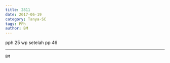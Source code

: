 ```yaml
---
title: 2811
date: 2017-06-19
category: Tanya-SC
tags: PPh
author: BM
---
```


pph 25 wp setelah pp 46

---



`BM`
